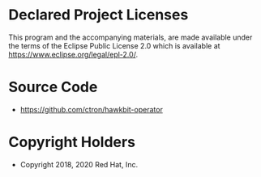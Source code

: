 # Declared Project Licenses

This program and the accompanying materials, are made available under the terms
of the Eclipse Public License 2.0 which is available at https://www.eclipse.org/legal/epl-2.0/.

# Source Code

* https://github.com/ctron/hawkbit-operator

# Copyright Holders

* Copyright 2018, 2020 Red Hat, Inc.
